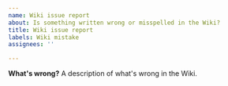 ```yaml
---
name: Wiki issue report
about: Is something written wrong or misspelled in the Wiki?
title: Wiki issue report
labels: Wiki mistake
assignees: ''

---
```


**What's wrong?**
A description of what's wrong in the Wiki.
